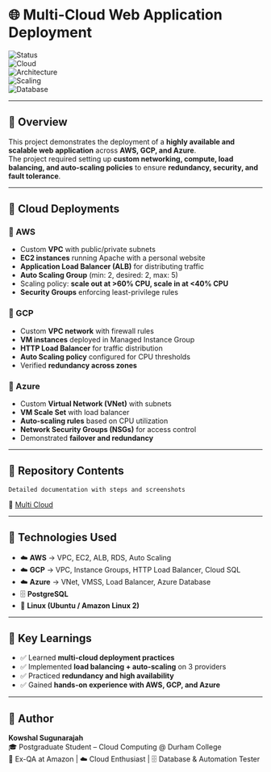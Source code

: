 # 🌐 Multi-Cloud Web Application Deployment

![Status](https://img.shields.io/badge/Project-Completed-brightgreen)  
![Cloud](https://img.shields.io/badge/Cloud-AWS%20%7C%20GCP%20%7C%20Azure-orange)  
![Architecture](https://img.shields.io/badge/Design-High%20Availability-blue)  
![Scaling](https://img.shields.io/badge/AutoScaling-Enabled-success)  
![Database](https://img.shields.io/badge/Database-PostgreSQL-lightblue)  

---

## 📌 Overview  
This project demonstrates the deployment of a **highly available and scalable web application** across **AWS, GCP, and Azure**.  
The project required setting up **custom networking, compute, load balancing, and auto-scaling policies** to ensure **redundancy, security, and fault tolerance**.  

---

## 🚀 Cloud Deployments  

### 🔹 AWS  
- Custom **VPC** with public/private subnets  
- **EC2 instances** running Apache with a personal website  
- **Application Load Balancer (ALB)** for distributing traffic  
- **Auto Scaling Group** (min: 2, desired: 2, max: 5)  
- Scaling policy: **scale out at >60% CPU, scale in at <40% CPU**  
- **Security Groups** enforcing least-privilege rules  

### 🔹 GCP  
- Custom **VPC network** with firewall rules  
- **VM instances** deployed in Managed Instance Group  
- **HTTP Load Balancer** for traffic distribution  
- **Auto Scaling policy** configured for CPU thresholds  
- Verified **redundancy across zones**  

### 🔹 Azure  
- Custom **Virtual Network (VNet)** with subnets  
- **VM Scale Set** with load balancer  
- **Auto-scaling rules** based on CPU utilization  
- **Network Security Groups (NSGs)** for access control  
- Demonstrated **failover and redundancy**  

---

## 📂 Repository Contents  
    Detailed documentation with steps and screenshots  
📝 [Multi Cloud](https://github.com/kowshal97/Multi-Cloud-Web-Server-Deployment/raw/main/Multi%20Cloud.docx)  

---

## 🧰 Technologies Used  
- ☁️ **AWS** → VPC, EC2, ALB, RDS, Auto Scaling  
- ☁️ **GCP** → VPC, Instance Groups, HTTP Load Balancer, Cloud SQL  
- ☁️ **Azure** → VNet, VMSS, Load Balancer, Azure Database  
- 🗄️ **PostgreSQL**  
- 🐧 **Linux (Ubuntu / Amazon Linux 2)**  

---

## 🎯 Key Learnings  
- ✅ Learned **multi-cloud deployment practices**  
- ✅ Implemented **load balancing + auto-scaling** on 3 providers  
- ✅ Practiced **redundancy and high availability**  
- ✅ Gained **hands-on experience with AWS, GCP, and Azure**  

---

## 👤 Author  
**Kowshal Sugunarajah**  
🎓 Postgraduate Student – Cloud Computing @ Durham College  
💼 Ex-QA at Amazon | ☁️ Cloud Enthusiast | 🗄️ Database & Automation Tester  
